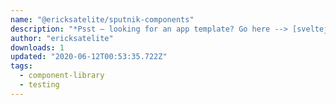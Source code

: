 ```yaml
---
name: "@ericksatelite/sputnik-components"
description: "*Psst — looking for an app template? Go here --> [sveltejs/template](https://github.com/sveltejs/template)*"
author: "ericksatelite"
downloads: 1
updated: "2020-06-12T00:53:35.722Z"
tags: 
  - component-library
  - testing
---
```

